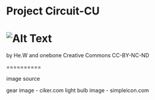 Project Circuit-CU
==========
![Alt Text](https://dl-web.dropbox.com/get/ccicon.png?_subject_uid=189603184&w=AABjyxCdMAsX0OFYsqCfilBEOT-m3i51q5uC5HfYdos9yw)
==========
by He.W and onebone
Creative Commons
CC-BY-NC-ND

==========

image source

gear image - ciker.com
light bulb image - simpleicon.com
